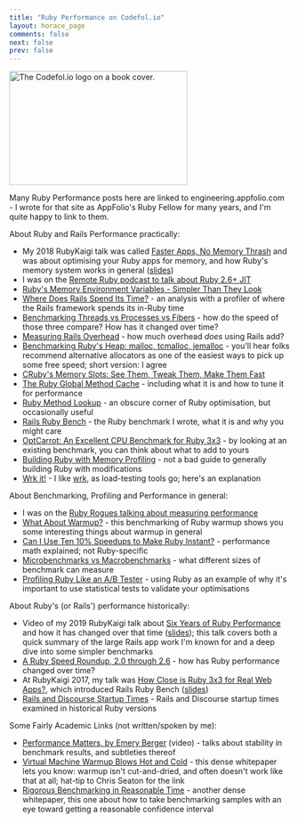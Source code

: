 ```yaml
---
title: "Ruby Performance on Codefol.io"
layout: horace_page
comments: false
next: false
prev: false
---
```


<img src="/images/codefolio_book_transparent_320_205.png#right" width="320" height="205" alt="The Codefol.io logo on a book cover."> </img>

Many Ruby Performance posts here are linked to engineering.appfolio.com - I wrote for that site as AppFolio's Ruby Fellow for many years, and I'm quite happy to link to them.

About Ruby and Rails Performance practically:

* My 2018 RubyKaigi talk was called [Faster Apps, No Memory Thrash](https://www.youtube.com/watch?v=Z4nBjXL-ymI) and was about optimising your Ruby apps for memory, and how Ruby's memory system works in general ([slides](https://bit.ly/kaigi2018-gibbs))
* I was on the [Remote Ruby podcast to talk about Ruby 2.6+ JIT](https://share.transistor.fm/s/81b82ee2)
* [Ruby's Memory Environment Variables - Simpler Than They Look](http://engineering.appfolio.com/appfolio-engineering/2018/6/27/ruby-memory-environment-variables-simpler-than-they-look)
* [Where Does Rails Spend Its Time?](http://engineering.appfolio.com/appfolio-engineering/2019/6/4/where-does-rails-spend-its-time) - an analysis with a profiler of where the Rails framework spends its in-Ruby time
* [Benchmarking Threads vs Processes vs Fibers](http://engineering.appfolio.com/appfolio-engineering/2019/9/4/benchmark-results-threads-processes-and-fibers) - how do the speed of those three compare? How has it changed over time?
* [Measuring Rails Overhead](http://engineering.appfolio.com/appfolio-engineering/2019/4/27/measuring-rails-overhead) - how much overhead *does* using Rails add?
* [Benchmarking Ruby's Heap: malloc, tcmalloc, jemalloc](http://engineering.appfolio.com/appfolio-engineering/2018/2/1/benchmarking-rubys-heap-malloc-tcmalloc-jemalloc) - you'll hear folks recommend alternative allocators as one of the easiest ways to pick up some free speed; short version: I agree
* [CRuby's Memory Slots: See Them, Tweak Them, Make Them Fast](http://engineering.appfolio.com/appfolio-engineering/2018/1/2/how-ruby-uses-memory)
* [The Ruby Global Method Cache](http://engineering.appfolio.com/appfolio-engineering/2018/7/18/rubys-global-method-cache) - including what it is and how to tune it for performance
* [Ruby Method Lookup](http://engineering.appfolio.com/appfolio-engineering/2018/10/2/ruby-method-lookup-rubyvmstat-and-global-state) - an obscure corner of Ruby optimisation, but occasionally useful
* [Rails Ruby Bench](http://engineering.appfolio.com/appfolio-engineering/2018/4/2/rails-ruby-bench-what-and-why) - the Ruby benchmark I wrote, what it is and why you might care
* [OptCarrot: An Excellent CPU Benchmark for Ruby 3x3](http://engineering.appfolio.com/appfolio-engineering/2017/9/22/optcarrot-an-excellent-cpu-benchmark-for-ruby-3x3) - by looking at an existing benchmark, you can think about what to add to yours
* [Building Ruby with Memory Profiling](http://engineering.appfolio.com/appfolio-engineering/2018/1/3/quickie-building-ruby-with-memory-profiling) - not a bad guide to generally building Ruby with modifications
* [Wrk it!](http://engineering.appfolio.com/appfolio-engineering/2019/4/21/wrk-it-my-experiences-load-testing-with-an-interesting-new-tool) - I like [wrk](https://github.com/wg/wrk), as load-testing tools go; here's an explanation

About Benchmarking, Profiling and Performance in general:

* I was on the [Ruby Rogues talking about measuring performance](https://devchat.tv/ruby-rogues/rr-362-measuring-ruby-performance-with-rails-and-discourse-with-noah-gibbs/)
* [What About Warmup?](http://engineering.appfolio.com/appfolio-engineering/2017/5/2/what-about-warmup) - this benchmarking of Ruby warmup shows you some interesting things about warmup in general
* [Can I Use Ten 10% Speedups to Make Ruby Instant?](http://engineering.appfolio.com/appfolio-engineering/2018/7/24/performance-math-and-where-to-find-it) - performance math explained; not Ruby-specific
* [Microbenchmarks vs Macrobenchmarks](http://engineering.appfolio.com/appfolio-engineering/2019/1/7/microbenchmarks-vs-macrobenchmarks-ie-whats-a-microbenchmark) - what different sizes of benchmark can measure
* [Profiling Ruby Like an A/B Tester](http://engineering.appfolio.com/appfolio-engineering/2016/7/18/profiling-ruby-like-an-ab-tester) - using Ruby as an example of why it's important to use statistical tests to validate your optimisations

About Ruby's (or Rails') performance historically:

* Video of my 2019 RubyKaigi talk about [Six Years of Ruby Performance](https://www.youtube.com/watch?v=iy4N7AtzZYc) and how it has changed over that time ([slides](https://www.dropbox.com/s/jfe4yjezpcr2171/RubyKaigiSlides.key?dl=0)); this talk covers both a quick summary of the large Rails app work I'm known for and a deep dive into some simpler benchmarks
* [A Ruby Speed Roundup, 2.0 through 2.6](http://engineering.appfolio.com/appfolio-engineering/2019/3/7/ruby-speed-roundup-20-through-26) - how has Ruby performance changed over time?
* At RubyKaigi 2017, my talk was [How Close is Ruby 3x3 for Real Web Apps?](https://www.youtube.com/watch?v=xZ5mw3x2pdo), which introduced Rails Ruby Bench ([slides](https://bit.ly/kaigi2017-gibbs))
* [Rails and Discourse Startup Times](http://engineering.appfolio.com/appfolio-engineering/2017/8/21/rails-and-discourse-startup-times) - Rails and Discourse startup times examined in historical Ruby versions


Some Fairly Academic Links (not written/spoken by me):

* [Performance Matters, by Emery Berger](https://www.youtube.com/watch?v=r-TLSBdHe1A) (video) - talks about stability in benchmark results, and subtleties thereof
* [Virtual Machine Warmup Blows Hot and Cold](https://arxiv.org/abs/1602.00602) - this dense whitepaper lets you know: warmup isn't cut-and-dried, and often doesn't work like that at all; hat-tip to Chris Seaton for the link
* [Rigorous Benchmarking in Reasonable Time](https://kar.kent.ac.uk/33611/) - another dense whitepaper, this one about how to take benchmarking samples with an eye toward getting a reasonable confidence interval
